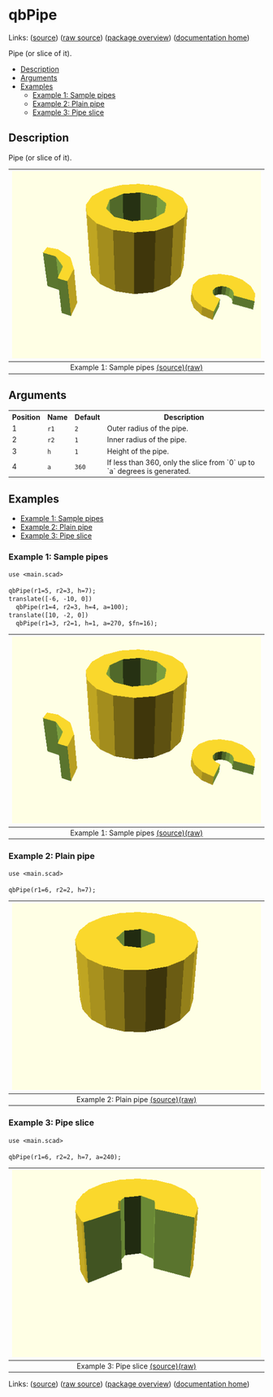 # qbPipe

Links: ([source](https://github.com/little-blossom/openscad-qbase/blob/master/qbPipe.scad)) ([raw source](https://raw.githubusercontent.com/little-blossom/openscad-qbase/master/qbPipe.scad)) ([package overview](overview.md)) ([documentation home](../index.md))

Pipe (or slice of it).

* [Description](#description)
* [Arguments](#arguments)
* [Examples](#examples)
  * [Example 1: Sample pipes](#example-1-sample-pipes)
  * [Example 2: Plain pipe](#example-2-plain-pipe)
  * [Example 3: Pipe slice](#example-3-pipe-slice)

## Description


Pipe (or slice of it).

| [![summary-example](qbPipe.md-media/summary-example.png "summary-example")](https://github.com/little-blossom/openscad-qbase/blob/master/docs/generated/qbPipe.md-media/summary-example.png) |
| :---: |
|Example 1: Sample pipes [(source)](https://github.com/little-blossom/openscad-qbase/blob/master/docs/generated/qbPipe.md-media/summary-example.scad)[(raw)](https://raw.githubusercontent.com/little-blossom/openscad-qbase/master/docs/generated/qbPipe.md-media/summary-example.scad)|



## Arguments

<table>
<tr><th>Position</th><th>Name</th><th>Default</th><th>Description</th></tr>
<tr><td>1</td><td><code>r1</code></td><td><code>2</code></td><td>Outer radius of the pipe.</td></tr>
<tr><td>2</td><td><code>r2</code></td><td><code>1</code></td><td>Inner radius of the pipe.</td></tr>
<tr><td>3</td><td><code>h</code></td><td><code>1</code></td><td>Height of the pipe.</td></tr>
<tr><td>4</td><td><code>a</code></td><td><code>360</code></td><td>If less than 360, only the slice from `0` up to `a` degrees is generated.</td></tr>
</table>

## Examples

* [Example 1: Sample pipes](#example-1-sample-pipes)
* [Example 2: Plain pipe](#example-2-plain-pipe)
* [Example 3: Pipe slice](#example-3-pipe-slice)

### Example 1: Sample pipes


```openscad
use <main.scad>

qbPipe(r1=5, r2=3, h=7);
translate([-6, -10, 0])
  qbPipe(r1=4, r2=3, h=4, a=100);
translate([10, -2, 0])
  qbPipe(r1=3, r2=1, h=1, a=270, $fn=16);
```
| [![summary-example](qbPipe.md-media/summary-example.png "summary-example")](https://github.com/little-blossom/openscad-qbase/blob/master/docs/generated/qbPipe.md-media/summary-example.png) |
| :---: |
|Example 1: Sample pipes [(source)](https://github.com/little-blossom/openscad-qbase/blob/master/docs/generated/qbPipe.md-media/summary-example.scad)[(raw)](https://raw.githubusercontent.com/little-blossom/openscad-qbase/master/docs/generated/qbPipe.md-media/summary-example.scad)|


### Example 2: Plain pipe


```openscad
use <main.scad>

qbPipe(r1=6, r2=2, h=7);
```
| [![openscad-2](qbPipe.md-media/openscad-2.png "openscad-2")](https://github.com/little-blossom/openscad-qbase/blob/master/docs/generated/qbPipe.md-media/openscad-2.png) |
| :---: |
|Example 2: Plain pipe [(source)](https://github.com/little-blossom/openscad-qbase/blob/master/docs/generated/qbPipe.md-media/openscad-2.scad)[(raw)](https://raw.githubusercontent.com/little-blossom/openscad-qbase/master/docs/generated/qbPipe.md-media/openscad-2.scad)|


### Example 3: Pipe slice


```openscad
use <main.scad>

qbPipe(r1=6, r2=2, h=7, a=240);
```
| [![openscad-3](qbPipe.md-media/openscad-3.png "openscad-3")](https://github.com/little-blossom/openscad-qbase/blob/master/docs/generated/qbPipe.md-media/openscad-3.png) |
| :---: |
|Example 3: Pipe slice [(source)](https://github.com/little-blossom/openscad-qbase/blob/master/docs/generated/qbPipe.md-media/openscad-3.scad)[(raw)](https://raw.githubusercontent.com/little-blossom/openscad-qbase/master/docs/generated/qbPipe.md-media/openscad-3.scad)|


Links: ([source](https://github.com/little-blossom/openscad-qbase/blob/master/qbPipe.scad)) ([raw source](https://raw.githubusercontent.com/little-blossom/openscad-qbase/master/qbPipe.scad)) ([package overview](overview.md)) ([documentation home](../index.md))
